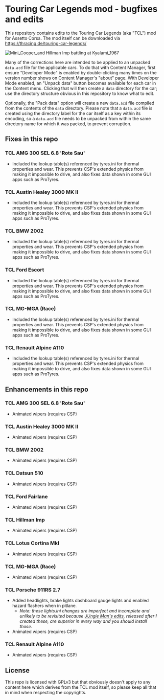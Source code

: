 # Touring Car Legends mod - bugfixes and edits

This repository contains edits to the Touring Car Legends (aka "TCL") mod for Assetto Corsa. The mod itself can be downloaded via https://thracing.de/touring-car-legends/

![Mini_Cooper_and Hillman Imp battling at Kyalami_1967](https://github.com/user-attachments/assets/643c4bee-f28c-4871-8be5-873618e4d39f)

Many of the corrections here are intended to be applied to an unpacked `data.acd` file for the applicable cars. To do that with Content Manager, first ensure "Developer Mode" is enabled by double-clicking many times on the version number shows on Content Manager's "about" page. With Developer Mode enabled, an "Unpack data" button becomes available for each car in the Content menu. Clicking that will then create a `data` directory for the car; use the directory structure obvious in this repository to know what to edit.

Optionally, the "Pack data" option will create a new `data.acd` file compiled from the contents of the `data` directory. Please note that a `data.acd` file is created using the directory label for the car itself as a key within its encoding, so a `data.acd` file needs to be unpacked from within the same directory name for which it was packed, to prevent corruption.

## Fixes in this repo

### TCL AMG 300 SEL 6.8 'Rote Sau'
* Included the lookup table(s) referenced by tyres.ini for thermal properties and wear. This prevents CSP's extended physics from making it impossible to drive, and also fixes data shown in some GUI apps such as ProTyres.

### TCL Austin Healey 3000 MK II
* Included the lookup table(s) referenced by tyres.ini for thermal properties and wear. This prevents CSP's extended physics from making it impossible to drive, and also fixes data shown in some GUI apps such as ProTyres.

### TCL BMW 2002
* Included the lookup table(s) referenced by tyres.ini for thermal properties and wear. This prevents CSP's extended physics from making it impossible to drive, and also fixes data shown in some GUI apps such as ProTyres.

### TCL Ford Escort
* Included the lookup table(s) referenced by tyres.ini for thermal properties and wear. This prevents CSP's extended physics from making it impossible to drive, and also fixes data shown in some GUI apps such as ProTyres.

### TCL MG-MGA (Race)
* Included the lookup table(s) referenced by tyres.ini for thermal properties and wear. This prevents CSP's extended physics from making it impossible to drive, and also fixes data shown in some GUI apps such as ProTyres.

### TCL Renault Alpine A110
* Included the lookup table(s) referenced by tyres.ini for thermal properties and wear. This prevents CSP's extended physics from making it impossible to drive, and also fixes data shown in some GUI apps such as ProTyres.

## Enhancements in this repo

### TCL AMG 300 SEL 6.8 'Rote Sau'
* Animated wipers (requires CSP)

### TCL Austin Healey 3000 MK II
* Animated wipers (requires CSP)

### TCL BMW 2002
* Animated wipers (requires CSP)

### TCL Datsun 510
* Animated wipers (requires CSP)

### TCL Ford Fairlane
* Animated wipers (requires CSP)

### TCL Hillman Imp
* Animated wipers (requires CSP)

### TCL Lotus Cortina MkI
* Animated wipers (requires CSP)

### TCL MG-MGA (Race)
* Animated wipers (requires CSP)

### TCL Porsche 911RS 2.7
* Added headlights, brake lights dashboard gauge lights and enabled hazard flashers when in pitlane. 
    * _Note: these lights.ini changes are imperfect and incomplete and unlikely to be revisited because [JUngle Man's edits](https://www.overtake.gg/threads/touring-car-legends-porsche-911-rs-2-7-lights-fix.272786/), released after I created these, are superior in every way and you should install those._
* Animated wipers (requires CSP)

### TCL Renault Alpine A110
* Animated wipers (requires CSP)

## License

This repo is licensed with GPLv3 but that obviously doesn't apply to any content here which derives from the TCL mod itself, so please keep all that in mind when respecting the copyrights.
